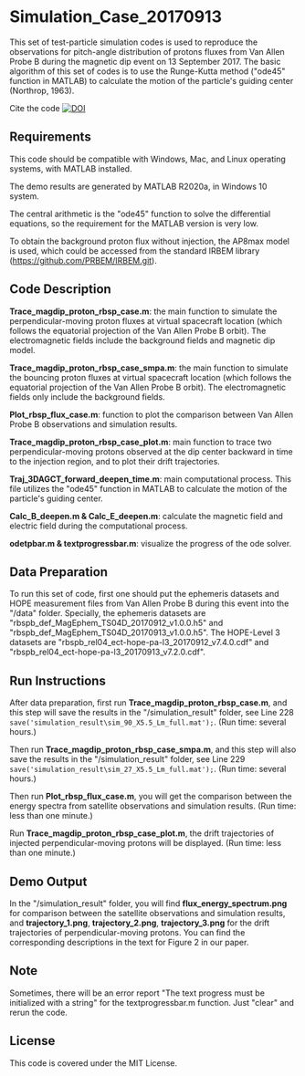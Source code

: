 # Simulation_Case_20170913
This set of test-particle simulation codes is used to reproduce the observations for pitch-angle distribution of protons fluxes from Van Allen Probe B during the magnetic dip event on 13 September 2017. The basic algorithm of this set of codes is to use the Runge-Kutta method ("ode45" function in MATLAB) to calculate the motion of the particle's guiding center (Northrop, 1963). 

Cite the code [![DOI](https://zenodo.org/badge/435510084.svg)](https://zenodo.org/badge/latestdoi/435510084)

Requirements
------
This code should be compatible with Windows, Mac, and Linux operating systems, with MATLAB installed.

The demo results are generated by MATLAB R2020a, in Windows 10 system.

The central arithmetic is the "ode45" function to solve the differential equations, so the requirement for the MATLAB version is very low.

To obtain the background proton flux without injection, the AP8max model is used, which could be accessed from the standard IRBEM library (https://github.com/PRBEM/IRBEM.git).

Code Description
------
**Trace_magdip_proton_rbsp_case.m**: the main function to simulate the perpendicular-moving proton fluxes at virtual spacecraft location (which follows the equatorial projection of the Van Allen Probe B orbit). The electromagnetic fields include the background fields and magnetic dip model.

**Trace_magdip_proton_rbsp_case_smpa.m**: the main function to simulate the bouncing proton fluxes at virtual spacecraft location (which follows the equatorial projection of the Van Allen Probe B orbit). The electromagnetic fields only include the background fields.

**Plot_rbsp_flux_case.m**: function to plot the comparison between Van Allen Probe B observations and simulation results. 

**Trace_magdip_proton_rbsp_case_plot.m**: main function to trace two perpendicular-moving protons observed at the dip center backward in time to the injection region, and to plot their drift trajectories. 

**Traj_3DAGCT_forward_deepen_time.m**: main computational process. This file utilizes the "ode45" function in MATLAB to calculate the motion of the particle's guiding center.

**Calc_B_deepen.m & Calc_E_deepen.m**: calculate the magnetic field and electric field during the computational process.

**odetpbar.m & textprogressbar.m**: visualize the progress of the ode solver.

Data Preparation
-----------
To run this set of code, first one should put the ephemeris datasets and HOPE measurement files from Van Allen Probe B during this event into the "/data" folder. Specially, the ephemeris datasets are "rbspb_def_MagEphem_TS04D_20170912_v1.0.0.h5" and "rbspb_def_MagEphem_TS04D_20170913_v1.0.0.h5". The HOPE-Level 3 datasets are "rbspb_rel04_ect-hope-pa-l3_20170912_v7.4.0.cdf" and "rbspb_rel04_ect-hope-pa-l3_20170913_v7.2.0.cdf".

Run Instructions
-----
After data preparation, first run **Trace_magdip_proton_rbsp_case.m**, and this step will save the results in the "/simulation_result" folder, see Line 228 `save('simulation_result\sim_90_X5.5_Lm_full.mat');`. (Run time: several hours.)

Then run **Trace_magdip_proton_rbsp_case_smpa.m**, and this step will also save the results in the "/simulation_result" folder, see Line 229 `save('simulation_result\sim_27_X5.5_Lm_full.mat');`. (Run time: several hours.)

Then run **Plot_rbsp_flux_case.m**, you will get the comparison between the energy spectra from satellite observations and simulation results. (Run time: less than one minute.)

Run **Trace_magdip_proton_rbsp_case_plot.m**, the drift trajectories of injected perpendicular-moving protons will be displayed. (Run time: less than one minute.)

Demo Output
-----
In the "/simulation_result" folder, you will find **flux_energy_spectrum.png** for comparison between the satellite observations and simulation results, and **trajectory_1.png**, **trajectory_2.png**, **trajectory_3.png** for the drift trajectories of perpendicular-moving protons. You can find the corresponding descriptions in the text for Figure 2 in our paper.

Note
------
Sometimes, there will be an error report "The text progress must be initialized with a string" for the textprogressbar.m function. Just "clear" and rerun the code.

License
------
This code is covered under the MIT License.
